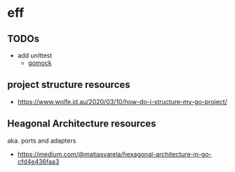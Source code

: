 # eff

## TODOs

- add unittest
  - [gomock](https://github.com/golang/mock)

## project structure resources

- https://www.wolfe.id.au/2020/03/10/how-do-i-structure-my-go-project/

## Heagonal Architecture resources

aka. ports and adapters

- https://medium.com/@matiasvarela/hexagonal-architecture-in-go-cfd4e436faa3
